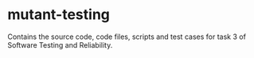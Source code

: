 # mutant-testing

Contains the source code, code files, scripts and test cases for task 3 of Software Testing and Reliability.
